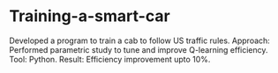 # Training-a-smart-car
Developed a program to train a cab to follow US traffic rules. 
Approach: Performed parametric study to tune and improve Q-learning efficiency. 
Tool: Python. 
Result: Efficiency improvement upto 10%.
